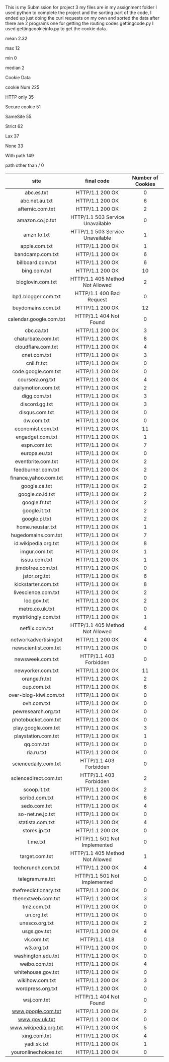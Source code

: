 This is my Submission for project 3 my files are in my assignment folder
I used python to complete the project and the sorting part of the code, 
I ended up just doing the curl requests on my own and sorted the data after
there are 2 programs one for getting the routing codes gettingcode.py
I used gettingcookieinfo.py to get the cookie data. 



mean     2.32 

max       12   

min       0    

median    2    

Cookie Data                          

cookie Num               225   

HTTP only                 35

Secure cookie             51        

SameSite                  55        

Strict                    62        

Lax                       37        

None                      33        

With path                149        

path other than /          0        




|site                   |final code                            |Number of Cookies
| :-------------------: |:------------------------------------:| :--------------------: |
|abc.es.txt             |                       HTTP/1.1 200 OK|0                       |
|abc.net.au.txt         |                       HTTP/1.1 200 OK|6                       |
|afternic.com.txt       |                       HTTP/1.1 200 OK|2                       |
|amazon.co.jp.txt       |      HTTP/1.1 503 Service Unavailable|0                       |
|amzn.to.txt            |      HTTP/1.1 503 Service Unavailable|1                       |
|apple.com.txt          |                       HTTP/1.1 200 OK|1                       |
|bandcamp.com.txt       |                       HTTP/1.1 200 OK|6                       |
|billboard.com.txt      |                       HTTP/1.1 200 OK|6                       |
|bing.com.txt           |                       HTTP/1.1 200 OK|10                      |
|bloglovin.com.txt      |       HTTP/1.1 405 Method Not Allowed|2                       |
|bp1.blogger.com.txt    |              HTTP/1.1 400 Bad Request|0                       |
|buydomains.com.txt     |                       HTTP/1.1 200 OK|12                      |
|calendar.google.com.txt|                HTTP/1.1 404 Not Found|0                       |
|cbc.ca.txt             |                       HTTP/1.1 200 OK|3                       |
|chaturbate.com.txt     |                       HTTP/1.1 200 OK|8                       |
|cloudflare.com.txt     |                       HTTP/1.1 200 OK|4                       |
|cnet.com.txt           |                       HTTP/1.1 200 OK|3                       |
|cnil.fr.txt            |                       HTTP/1.1 200 OK|0                       |
|code.google.com.txt    |                       HTTP/1.1 200 OK|0                       |
|coursera.org.txt       |                       HTTP/1.1 200 OK|4                       |
|dailymotion.com.txt    |                       HTTP/1.1 200 OK|2                       |
|digg.com.txt           |                       HTTP/1.1 200 OK|3                       |
|discord.gg.txt         |                       HTTP/1.1 200 OK|3                       |
|disqus.com.txt         |                       HTTP/1.1 200 OK|0                       |
|dw.com.txt             |                       HTTP/1.1 200 OK|0                       |
|economist.com.txt      |                       HTTP/1.1 200 OK|11                      |
|engadget.com.txt       |                       HTTP/1.1 200 OK|1                       |
|espn.com.txt           |                       HTTP/1.1 200 OK|7                       |
|europa.eu.txt          |                       HTTP/1.1 200 OK|0                       |
|eventbrite.com.txt     |                       HTTP/1.1 200 OK|2                       |
|feedburner.com.txt     |                       HTTP/1.1 200 OK|2                       |
|finance.yahoo.com.txt  |                       HTTP/1.1 200 OK|0                       |
|google.ca.txt          |                       HTTP/1.1 200 OK|2                       |
|google.co.id.txt       |                       HTTP/1.1 200 OK|2                       |
|google.fr.txt          |                       HTTP/1.1 200 OK|2                       |
|google.it.txt          |                       HTTP/1.1 200 OK|2                       |
|google.pl.txt          |                       HTTP/1.1 200 OK|2                       |
|home.neustar.txt       |                       HTTP/1.1 200 OK|1                       |
|hugedomains.com.txt    |                       HTTP/1.1 200 OK|7                       |
|id.wikipedia.org.txt   |                       HTTP/1.1 200 OK|8                       |
|imgur.com.txt          |                       HTTP/1.1 200 OK|1                       |
|issuu.com.txt          |                       HTTP/1.1 200 OK|1                       |
|jimdofree.com.txt      |                       HTTP/1.1 200 OK|0                       |
|jstor.org.txt          |                       HTTP/1.1 200 OK|6                       |
|kickstarter.com.txt    |                       HTTP/1.1 200 OK|8                       |
|livescience.com.txt    |                       HTTP/1.1 200 OK|2                       |
|loc.gov.txt            |                       HTTP/1.1 200 OK|2                       |
|metro.co.uk.txt        |                       HTTP/1.1 200 OK|0                       |  
|mystrikingly.com.txt   |                       HTTP/1.1 200 OK|1                       |
|netflix.com.txt        |       HTTP/1.1 405 Method Not Allowed|4                       |
|networkadvertisingtxt  |                       HTTP/1.1 200 OK|4                       |
|newscientist.com.txt   |                       HTTP/1.1 200 OK|0                       |
|newsweek.com.txt       |                HTTP/1.1 403 Forbidden|0                       |
|newyorker.com.txt      |                       HTTP/1.1 200 OK|11                      |
|orange.fr.txt          |                       HTTP/1.1 200 OK|2                       |
|oup.com.txt            |                       HTTP/1.1 200 OK|6                       |
|over-blog-kiwi.com.txt |                       HTTP/1.1 200 OK|0                       |
|ovh.com.txt            |                       HTTP/1.1 200 OK|0                       |
|pewresearch.org.txt    |                       HTTP/1.1 200 OK|0                       |
|photobucket.com.txt    |                       HTTP/1.1 200 OK|0                       |
|play.google.com.txt    |                       HTTP/1.1 200 OK|3                       |
|playstation.com.txt    |                       HTTP/1.1 200 OK|1                       |
|qq.com.txt             |                       HTTP/1.1 200 OK|0                       |
|ria.ru.txt             |                       HTTP/1.1 200 OK|0                       |
|sciencedaily.com.txt   |                HTTP/1.1 403 Forbidden|0                       |
|sciencedirect.com.txt  |                HTTP/1.1 403 Forbidden|2                       |
|scoop.it.txt           |                       HTTP/1.1 200 OK|2                       |
|scribd.com.txt         |                       HTTP/1.1 200 OK|6                       |
|sedo.com.txt           |                       HTTP/1.1 200 OK|4                       |
|so-net.ne.jp.txt       |                       HTTP/1.1 200 OK|0                       |
|statista.com.txt       |                       HTTP/1.1 200 OK|4                       |
|stores.jp.txt          |                       HTTP/1.1 200 OK|0                       |
|t.me.txt               |          HTTP/1.1 501 Not Implemented|0                       |
|target.com.txt         |       HTTP/1.1 405 Method Not Allowed|1                       |
|techcrunch.com.txt     |                       HTTP/1.1 200 OK|4                       |
|telegram.me.txt        |          HTTP/1.1 501 Not Implemented|0                       |
|thefreedictionary.txt  |                       HTTP/1.1 200 OK|0                       |
|thenextweb.com.txt     |                       HTTP/1.1 200 OK|3                       |
|tmz.com.txt            |                       HTTP/1.1 200 OK|0                       |
|un.org.txt             |                       HTTP/1.1 200 OK|0                       |
|unesco.org.txt         |                       HTTP/1.1 200 OK|2                       |
|usgs.gov.txt           |                       HTTP/1.1 200 OK|4                       |
|vk.com.txt             |                          HTTP/1.1 418|0                       |
|w3.org.txt             |                       HTTP/1.1 200 OK|0                       |
|washington.edu.txt     |                       HTTP/1.1 200 OK|0                       |
|weibo.com.txt          |                       HTTP/1.1 200 OK|4                       |
|whitehouse.gov.txt     |                       HTTP/1.1 200 OK|0                       |
|wikihow.com.txt        |                       HTTP/1.1 200 OK|3                       |
|wordpress.org.txt      |                       HTTP/1.1 200 OK|0                       |
|wsj.com.txt            |                HTTP/1.1 404 Not Found|0                       |
|www.google.com.txt     |                       HTTP/1.1 200 OK|2                       |
|www.gov.uk.txt         |                       HTTP/1.1 200 OK|0                       |
|www.wikipedia.org.txt  |                       HTTP/1.1 200 OK|5                       |
|xing.com.txt           |                       HTTP/1.1 200 OK|4                       |
|yadi.sk.txt            |                       HTTP/1.1 200 OK|1                       |
|youronlinechoices.txt  |                       HTTP/1.1 200 OK|0                       |
